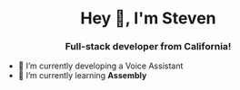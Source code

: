 <h1 align="center">Hey 👋, I'm Steven</h1>
<h3 align="center">Full-stack developer from California!</h3>

- 🔭 I’m currently developing a Voice Assistant
- 🌱 I’m currently learning **Assembly**

<p align="left"></p>
